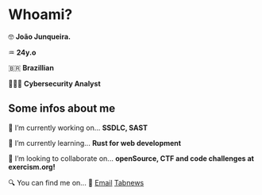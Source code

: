 # Whoami?
🤓 **João Junqueira.**

♒️ **24y.o**

🇧🇷 **Brazillian**

👨🏽‍🔧 **Cybersecurity Analyst**

## Some infos about me
🔭 I’m currently working on...
 **SSDLC, SAST** 

🌱 I’m currently learning...
**Rust for web development**

👯 I’m looking to collaborate on... 
**openSource, CTF and code challenges at exercism.org!**

🔍 You can find me on...  📧 [Email](mailto:dev.junqueira@gmail.com) [Tabnews](https://www.tabnews.com.br/JJunqueira) 
